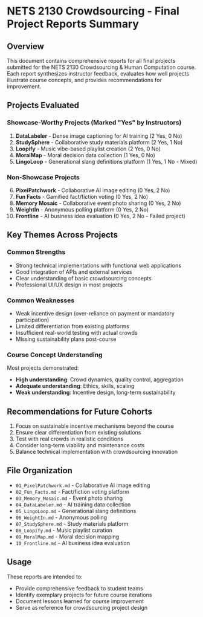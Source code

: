 # NETS 2130 Crowdsourcing - Final Project Reports Summary

## Overview
This document contains comprehensive reports for all final projects submitted for the NETS 2130 Crowdsourcing & Human Computation course. Each report synthesizes instructor feedback, evaluates how well projects illustrate course concepts, and provides recommendations for improvement.

## Projects Evaluated

### Showcase-Worthy Projects (Marked "Yes" by Instructors)
1. **DataLabeler** - Dense image captioning for AI training (2 Yes, 0 No)
2. **StudySphere** - Collaborative study materials platform (2 Yes, 1 No)
3. **Loopify** - Music vibe-based playlist creation (2 Yes, 0 No)
4. **MoralMap** - Moral decision data collection (1 Yes, 0 No)
5. **LingoLoop** - Generational slang definitions platform (1 Yes, 1 No - Mixed)

### Non-Showcase Projects
6. **PixelPatchwork** - Collaborative AI image editing (0 Yes, 2 No)
7. **Fun Facts** - Gamified fact/fiction voting (0 Yes, 2 No)
8. **Memory Mosaic** - Collaborative event photo sharing (0 Yes, 2 No)
9. **WeightIn** - Anonymous polling platform (0 Yes, 2 No)
10. **Frontline** - AI business idea evaluation (0 Yes, 2 No - Failed project)

## Key Themes Across Projects

### Common Strengths
- Strong technical implementations with functional web applications
- Good integration of APIs and external services
- Clear understanding of basic crowdsourcing concepts
- Professional UI/UX design in most projects

### Common Weaknesses
- Weak incentive design (over-reliance on payment or mandatory participation)
- Limited differentiation from existing platforms
- Insufficient real-world testing with actual crowds
- Missing sustainability plans post-course

### Course Concept Understanding
Most projects demonstrated:
- **High understanding**: Crowd dynamics, quality control, aggregation
- **Adequate understanding**: Ethics, skills, scaling
- **Weak understanding**: Incentive design, long-term sustainability

## Recommendations for Future Cohorts
1. Focus on sustainable incentive mechanisms beyond the course
2. Ensure clear differentiation from existing solutions
3. Test with real crowds in realistic conditions
4. Consider long-term viability and maintenance costs
5. Balance technical implementation with crowdsourcing innovation

## File Organization
- `01_PixelPatchwork.md` - Collaborative AI image editing
- `02_Fun_Facts.md` - Fact/fiction voting platform
- `03_Memory_Mosaic.md` - Event photo sharing
- `04_DataLabeler.md` - AI training data collection
- `05_LingoLoop.md` - Generational slang definitions
- `06_WeightIn.md` - Anonymous polling
- `07_StudySphere.md` - Study materials platform
- `08_Loopify.md` - Music playlist curation
- `09_MoralMap.md` - Moral decision mapping
- `10_Frontline.md` - AI business idea evaluation

## Usage
These reports are intended to:
- Provide comprehensive feedback to student teams
- Identify exemplary projects for future course iterations
- Document lessons learned for course improvement
- Serve as reference for crowdsourcing project design